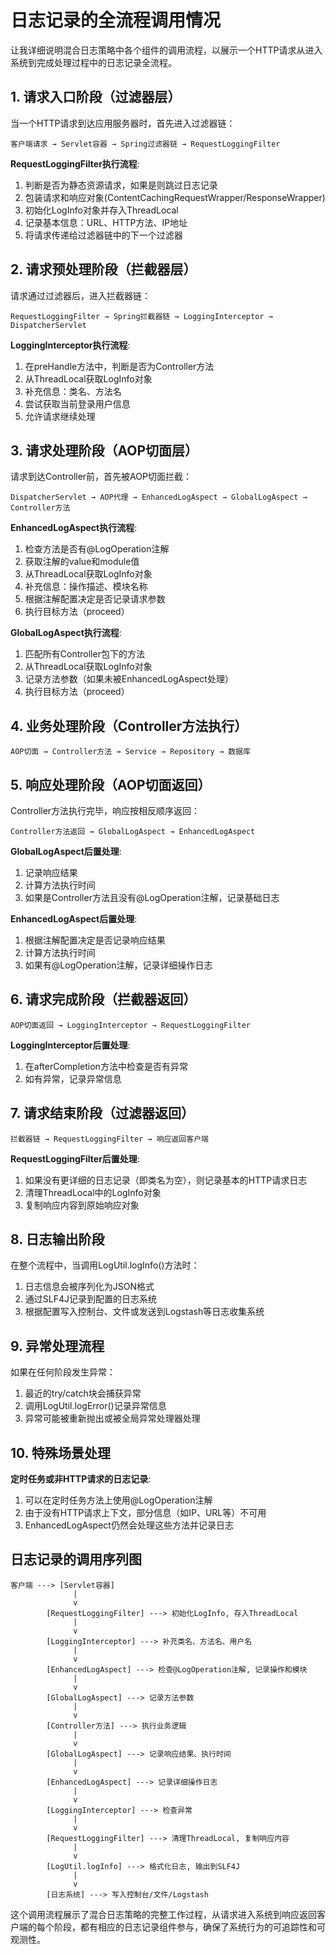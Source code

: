 # 日志记录的全流程调用情况

让我详细说明混合日志策略中各个组件的调用流程，以展示一个HTTP请求从进入系统到完成处理过程中的日志记录全流程。

## 1. 请求入口阶段（过滤器层）

当一个HTTP请求到达应用服务器时，首先进入过滤器链：

```
客户端请求 → Servlet容器 → Spring过滤器链 → RequestLoggingFilter
```

**RequestLoggingFilter执行流程**:
1. 判断是否为静态资源请求，如果是则跳过日志记录
2. 包装请求和响应对象(ContentCachingRequestWrapper/ResponseWrapper)
3. 初始化LogInfo对象并存入ThreadLocal
4. 记录基本信息：URL、HTTP方法、IP地址
5. 将请求传递给过滤器链中的下一个过滤器

## 2. 请求预处理阶段（拦截器层）

请求通过过滤器后，进入拦截器链：

```
RequestLoggingFilter → Spring拦截器链 → LoggingInterceptor → DispatcherServlet
```

**LoggingInterceptor执行流程**:
1. 在preHandle方法中，判断是否为Controller方法
2. 从ThreadLocal获取LogInfo对象
3. 补充信息：类名、方法名
4. 尝试获取当前登录用户信息
5. 允许请求继续处理

## 3. 请求处理阶段（AOP切面层）

请求到达Controller前，首先被AOP切面拦截：

```
DispatcherServlet → AOP代理 → EnhancedLogAspect → GlobalLogAspect → Controller方法
```

**EnhancedLogAspect执行流程**:
1. 检查方法是否有@LogOperation注解
2. 获取注解的value和module值
3. 从ThreadLocal获取LogInfo对象
4. 补充信息：操作描述、模块名称
5. 根据注解配置决定是否记录请求参数
6. 执行目标方法（proceed）

**GlobalLogAspect执行流程**:
1. 匹配所有Controller包下的方法
2. 从ThreadLocal获取LogInfo对象
3. 记录方法参数（如果未被EnhancedLogAspect处理）
4. 执行目标方法（proceed）

## 4. 业务处理阶段（Controller方法执行）

```
AOP切面 → Controller方法 → Service → Repository → 数据库
```

## 5. 响应处理阶段（AOP切面返回）

Controller方法执行完毕，响应按相反顺序返回：

```
Controller方法返回 → GlobalLogAspect → EnhancedLogAspect
```

**GlobalLogAspect后置处理**:
1. 记录响应结果
2. 计算方法执行时间
3. 如果是Controller方法且没有@LogOperation注解，记录基础日志

**EnhancedLogAspect后置处理**:
1. 根据注解配置决定是否记录响应结果
2. 计算方法执行时间
3. 如果有@LogOperation注解，记录详细操作日志

## 6. 请求完成阶段（拦截器返回）

```
AOP切面返回 → LoggingInterceptor → RequestLoggingFilter
```

**LoggingInterceptor后置处理**:
1. 在afterCompletion方法中检查是否有异常
2. 如有异常，记录异常信息

## 7. 请求结束阶段（过滤器返回）

```
拦截器链 → RequestLoggingFilter → 响应返回客户端
```

**RequestLoggingFilter后置处理**:
1. 如果没有更详细的日志记录（即类名为空），则记录基本的HTTP请求日志
2. 清理ThreadLocal中的LogInfo对象
3. 复制响应内容到原始响应对象

## 8. 日志输出阶段

在整个流程中，当调用LogUtil.logInfo()方法时：
1. 日志信息会被序列化为JSON格式
2. 通过SLF4J记录到配置的日志系统
3. 根据配置写入控制台、文件或发送到Logstash等日志收集系统

## 9. 异常处理流程

如果在任何阶段发生异常：
1. 最近的try/catch块会捕获异常
2. 调用LogUtil.logError()记录异常信息
3. 异常可能被重新抛出或被全局异常处理器处理

## 10. 特殊场景处理

**定时任务或非HTTP请求的日志记录**:
1. 可以在定时任务方法上使用@LogOperation注解
2. 由于没有HTTP请求上下文，部分信息（如IP、URL等）不可用
3. EnhancedLogAspect仍然会处理这些方法并记录日志

## 日志记录的调用序列图

```
客户端 ---> [Servlet容器]
              |
              v
        [RequestLoggingFilter] ---> 初始化LogInfo, 存入ThreadLocal
              |
              v
        [LoggingInterceptor] ---> 补充类名、方法名、用户名
              |
              v
        [EnhancedLogAspect] ---> 检查@LogOperation注解, 记录操作和模块
              |
              v
        [GlobalLogAspect] ---> 记录方法参数
              |
              v
        [Controller方法] ---> 执行业务逻辑
              |
              v
        [GlobalLogAspect] ---> 记录响应结果、执行时间
              |
              v
        [EnhancedLogAspect] ---> 记录详细操作日志
              |
              v
        [LoggingInterceptor] ---> 检查异常
              |
              v
        [RequestLoggingFilter] ---> 清理ThreadLocal, 复制响应内容
              |
              v
        [LogUtil.logInfo] ---> 格式化日志, 输出到SLF4J
              |
              v
        [日志系统] ---> 写入控制台/文件/Logstash
```

这个调用流程展示了混合日志策略的完整工作过程，从请求进入系统到响应返回客户端的每个阶段，都有相应的日志记录组件参与，确保了系统行为的可追踪性和可观测性。